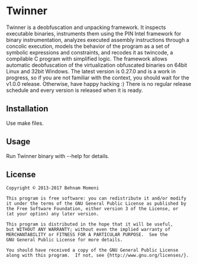 # Twinner

Twinner is a deobfuscation and unpacking framework.
It inspects executable binaries, instruments them using the PIN Intel framework for binary instrumentation, analyzes executed assembly instructions through a concolic execution, models the behavior of the program as a set of symbolic expressions and constraints, and recodes it as twincode, a compilable C program with simplified logic.
The framework allows automatic deobfuscation of the virtualization obfuscated binaries on 64bit Linux and 32bit Windows.
The latest version is 0.27.0 and is a work in progress, so if you are not familiar with the context, you should wait for the v1.0.0 release. Otherwise, have happy hacking :) There is no regular release schedule and every version is released when it is ready.

## Installation

Use make files.

## Usage

Run Twinner binary with --help for details.

## License
    Copyright © 2013-2017 Behnam Momeni

    This program is free software: you can redistribute it and/or modify
    it under the terms of the GNU General Public License as published by
    the Free Software Foundation, either version 3 of the License, or
    (at your option) any later version.

    This program is distributed in the hope that it will be useful,
    but WITHOUT ANY WARRANTY; without even the implied warranty of
    MERCHANTABILITY or FITNESS FOR A PARTICULAR PURPOSE.  See the
    GNU General Public License for more details.

    You should have received a copy of the GNU General Public License
    along with this program.  If not, see {http://www.gnu.org/licenses/}.
